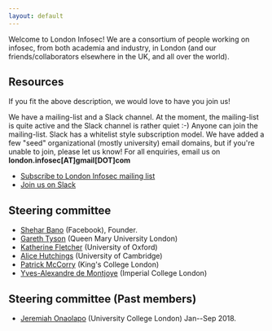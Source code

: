 ```yaml
---
layout: default
---
```


Welcome to London Infosec! We are a consortium of people working on infosec, from both academia and industry, in London (and our friends/collaborators elsewhere in the UK, and all over the world).

<h2 id="resources"> Resources </h2>

If you fit the above description, we would love to have you join us!

We have a mailing-list and a Slack channel. At the moment, the mailing-list is quite active and the Slack channel is rather quiet :-) Anyone can join the mailing-list. Slack has a whitelist style subscription model. We have added a few "seed" organizational (mostly university) email domains, but if you're unable to join, please let us know! For all enquiries, email us on **london.infosec[AT]gmail[DOT]com**


* [Subscribe to London Infosec mailing list](https://www.jiscmail.ac.uk/cgi-bin/webadmin?SUBED1=LONDON-INFOSEC&A=1)
* [Join us on Slack](https://london-infosec.slack.com/)

<h2 id="steering"> Steering committee </h2>

* [Shehar Bano](http://sheharbano.com) (Facebook), Founder.
* [Gareth Tyson](http://www.eecs.qmul.ac.uk/~tysong/) (Queen Mary University London)
* [Katherine Fletcher](https://www.cs.ox.ac.uk/people/katherine.fletcher/) (University of Oxford)
* [Alice Hutchings](https://www.cl.cam.ac.uk/~ah793/) (University of Cambridge)
* [Patrick McCorry](http://www0.cs.ucl.ac.uk/staff/P.McCorry/) (King's College London)
* [Yves-Alexandre de Montjoye](http://www.demontjoye.com/) (Imperial College London)
<h2 id="steering-previous"> Steering committee (Past members) </h2>

* [Jeremiah Onaolapo](http://www0.cs.ucl.ac.uk/staff/J.Onaolapo/) (University College London) Jan--Sep 2018.
